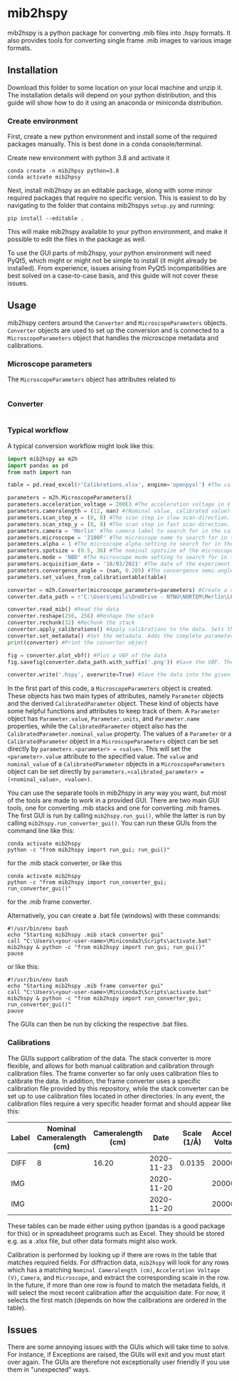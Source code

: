 # mib2hspy
mib2hspy is a python package for converting .mib files into .hspy formats. It also provides tools for converting single frame .mib images to various image formats.

## Installation
Download this folder to some location on your local machine and unzip it. The installation details will depend on your python distribution, and this guide will show how to do it using an anaconda or miniconda distribution.

### Create environment
First, create a new python environment and install some of the required packages manually. This is best done in a conda console/terminal.

Create new environment with python 3.8 and activate it
````shell script
conda create -n mib2hpsy python=3.8
conda activate mib2hpsy
```` 

Next, install mib2hspy as an editable package, along with some minor required packages that require no specific version. This is easiest to do by navigating to the folder that contains mib2hspys `setup.py` and running:
```shell script
pip install --editable .
```
This will make mib2hspy available to your python environment, and make it possible to edit the files in the package as well.

To use the GUI parts of mib2hspy, your python environment will need PyQt5, which might or might not be simple to install (it might already be installed). From experience, issues arising from PyQt5 incompatibilities are best solved on a case-to-case basis, and this guide will not cover these issues. 

## Usage
mib2hspy centers around the `Converter` and `MicroscopeParameters` objects. `Converter` objects are used to set up the conversion and is connected to a `MicroscopeParameters` object that handles the microscope metadata and calibrations.

### Microscope parameters
The `MicroscopeParameters` object has attributes related to 
```python

```

### Converter

```python

```

### Typical workflow
A typical conversion workflow might look like this:
```python
import mib2hspy as m2h
import pandas as pd
from math import nan

table = pd.read_excel(r'Calibrations.xlsx', engine='openpyxl') #The calibration table to be used for calibrating the microscope parameters.

parameters = m2h.MicroscopeParameters()
parameters.acceleration_voltage = 200E3 #The acceleration voltage in V
parameters.cameralength = (12, nan) #(Nominal value, calibrated value). The calibrated value will be calibrated later if a match is found in the calibration table.
parameters.scan_step_x = (8, 8) #The scan step in slow scan-direction. Setting both nominal and calibrated value ensures a value is set. Calibrated value will be changed if a matching value is found in the calibration table.
parameters.scan_step_y = (8, 8) #The scan step in fast scan-direction. Setting both nominal and calibrated value ensures a value is set. Calibrated value will be changed if a matching value is found in the calibration table.
parameters.camera = 'Merlin' #The camera label to search for in the calibration table
parameters.microscope = '2100F' #The microscope name to search for in the calibration table
parameters.alpha = 1 #The microscope alpha-setting to search for in the calibration table
parameters.spotsize = (0.5, 36) #The nominal spotsize of the microscope and the actual beam size - only for information at the moment
parameters.mode = 'NBD' #The microscope mode setting to search for in the calibration table
parameters.acquisition_date = '18/03/2021' #The date of the experiment - only for information at the moment
parameters.convergence_angle = (nan, 0.205) #The convergence semi-angle of the beam - only for information
parameters.set_values_from_calibrationtable(table)

converter = m2h.Converter(microscope_parameters=parameters) #Create a converter object connected to the microscope parameters.
converter.data_path = r'C:\Users\emilc\OneDrive - NTNU\NORTEM\Merlin\LFO\2021_03_18_P40204PV04\SED_256x256x1_8x8nm_NBD_alpha1_spot05nm_CL3-7D11_IL1-4C92_CL12cm.mib' #Set the data path to use

converter.read_mib() #Read the data
converter.reshape(256, 256) #Reshape the stack
converter.rechunk(32) #Rechunk the stack
converter.apply_calibrations() #Apply calibrations to the data. Sets the signal.axes_manager values to corresponding values in the `parameters` object
converter.set_metadata() #Set the metadata. Adds the complete parameters list to the original_metadarta of the signal
print(converter) #Print the converter object

fig = converter.plot_vbf() #Plot a VBF of the data
fig.savefig(converter.data_path.with_suffix('.png')) #Save the VBF. The converter.data_path is stored as a pathlib.Path variable, allowing nifty path operations such as `.with_suffix(...)`.

converter.write('.hspy', overwrite=True) #Save the data into the given format. Will be saved in same directory and same name as the original data.
```

In the first part of this code, a `MicroscopeParameters` object is created. These objects has two main types of attributes, namely `Parameter` objects and the derived `CalibratedParameter` object. These kind of objects have some helpful functions and attributes to keep track of them. A `Parameter` object has `Parameter.value`, `Parameter.units`, and `Parameter.name` properties, while the `CalibratedParameter` object also has the `CalibratedParameter.nominal_value` property. The values of a `Parameter` or a `CalibratedParameter` object in a `MicroscopeParameters` object can be set directly by `parameters.<parameter> = <value>`. This will set the `<parameter>.value` attribute to the specified value. The `value` and `nominal_value` of a `CalibratedParameter` objects in a `MicroscopeParameters` object can be set directly by `parameters.<calibrated_parameter> = (<nominal_value>, <value>)`.

You can use the separate tools in mib2hspy in any way you want, but most of the tools are made to work in a provided GUI. There are two main GUI tools, one for converting .mib stacks and one for converting .mib frames. The first GUI is run by calling `mib2hspy.run_gui()`, while the latter is run by calling `mib2hspy.run_converter_gui()`. You can run these GUIs from the command line like this:
```shell script
conda activate mib2hspy
python -c "from mib2hspy import run_gui; run_gui()"
```
for the .mib stack converter, or like this
```shell script
conda activate mib2hspy
python -c "from mib2hspy import run_converter_gui; run_converter_gui()"
```
for the .mib frame converter.

Alternatively, you can create a .bat file (windows) with these commands:
```shell script
#!/usr/bin/env bash
echo "Starting mib2hspy .mib stack converter gui"
call "C:\Users\<your-user-name>\Miniconda3\Scripts\activate.bat" mib2hspy & python -c "from mib2hspy import run_gui; run_gui()"
pause
```
or like this:
```shell script
#!/usr/bin/env bash
echo "Starting mib2hspy .mib frame converter gui"
call "C:\Users\<your-user-name>\Miniconda3\Scripts\activate.bat" mib2hspy & python -c "from mib2hspy import run_converter_gui; run_converter_gui()"
pause
```

The GUIs can then be run by clicking the respective .bat files.

### Calibrations
The GUIs support calibration of the data. The stack converter is more flexible, and allows for both manual calibration and calibration through calibration files. The frame converter so far only uses calibration files to calibrate the data. In addition, the frame converter uses a specific calibration file provided by this repository, while the stack converter can be set up to use calibration files located in other directories. In any event, the calibration files require a very specific header format and should appear like this:

|   Label	|   Nominal Cameralength (cm)   |   Cameralength (cm)	|   Date	|   Scale (1/Å)	|   Acceleration Voltage (V)	|   Mag mode	|   Camera	|   Microscope	|   Scale (1/nm)	   |    Scale (mrad)	|   Scale (deg)	|   Nominal Magnification ()	|   Magnification ()	   |    Scale (nm)	|   Scale (µm)	|   Mode    |
|----|----|----|----|----|----|----|----|----|----|----|----|----|----|----|----|----|
|   DIFF    |   8   |   16.20   |   2020-11-23  |   0.0135  |   20000   |   SAEDP   |   Merlin  |   2100F   |   0.00135 |   0.339450146	|   0.019449061	|   |   |   |   |   |
|   IMG    |      |      |   2020-11-20  |    |   20000   |   SAMAG   |   US1000 1  |   2100F   |     |     |       | 8000    |   9416.52 |       |   0.001486748 |   TEM |
|   IMG    |      |      |   2020-11-20  |    |   20000   |   MAG1   |   US1000 1  |   2100F   |     |     |       | 8000    |   11041 |       |   0.001268 |   TEM |
 
These tables can be made either using python (pandas is a good package for this) or in spreadsheet programs such as Excel. They should be stored e.g. as a .xlsx file, but other data formats might also work.

Calibration is performed by looking up if there are rows in the table that matches required fields. For diffraction data, `mib2hspy` will look for any rows which has a matching `Nominal Cameralength (cm)`, `Acceleration Voltage (V)`, `Camera`, and `Microscope`, and extract the corresponding scale in the row. In the future, if more than one row is found to match the metadata fields, it will select the most recent calibration after the acquisition date. For now, it selects the first match (depends on how the calibrations are ordered in the table). 

## Issues
There are some annoying issues with the GUIs which will take time to solve. For instance, if Exceptions are raised, the GUIs will exit and you must start over again. The GUIs are therefore not exceptionally user friendly if you use them in "unexpected" ways. 
